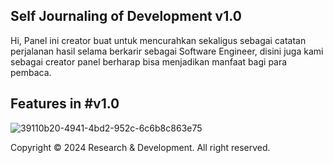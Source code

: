 ## Self Journaling of Development v1.0
Hi, Panel ini creator buat untuk mencurahkan sekaligus sebagai catatan perjalanan hasil selama berkarir sebagai Software Engineer, disini juga kami sebagai creator panel berharap bisa menjadikan manfaat bagi para pembaca.

## Features in #v1.0

![39110b20-4941-4bd2-952c-6c6b8c863e75](https://github.com/opensource-direct/self-journaling/assets/98740335/0b791040-1d76-44c2-9410-5bed5b3f7125)

Copyright © 2024 Research & Development. All right reserved.
